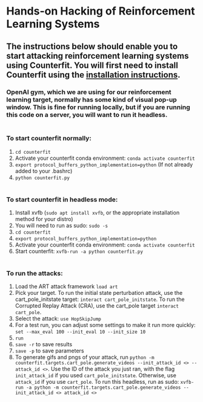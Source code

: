 # Hands-on Hacking of Reinforcement Learning Systems

## The instructions below should enable you to start attacking reinforcement learning systems using Counterfit. You will first need to install Counterfit using the [installation instructions](https://github.com/Azure/counterfit/blob/main/README.md). 

### OpenAI gym, which we are using for our reinforcement learning target, normally has some kind of visual pop-up window. This is fine for running locally, but if you are running this code on a server, you will want to run it headless.<br><br>

### To start counterfit normally:
1. `cd counterfit`
2. Activate your counterfit conda environment: `conda activate counterfit`
3. `export protocol_buffers_python_implementation=python` (If not already added to your .bashrc)
4. `python counterfit.py`
<br><br>
### To start counterfit in headless mode:
1. Install xvfb (`sudo apt install xvfb`, or the appropriate installation method for your distro)
2. You will need to run as sudo: `sudo -s`
3. `cd counterfit`
4. `export protocol_buffers_python_implementation=python`
5. Activate your counterfit conda environment: `conda activate counterfit`
6. Start counterfit: `xvfb-run -a python counterfit.py`
<br><br>
### To run the attacks:
1. Load the ART attack framework `load art`
2. Pick your target. To run the initial state perturbation attack, use the cart_pole_initstate target: `interact cart_pole_initstate`. To run the Corrupted Replay Attack (CRA), use the cart_pole target `interact cart_pole`.
3. Select the attack: `use HopSkipJump`
4. For a test run, you can adjust some settings to make it run more quickly: `set --max_eval 100 --init_eval 10 --init_size 10` 
5. `run`
6. `save -r` to save results
7. `save -p` to save parameters
8. To generate gifs and pngs of your attack, run `python -m counterfit.targets.cart_pole.generate_videos --init_attack_id <> --attack_id <>`. Use the ID of the attack you just ran, with the flag `init_attack_id` if you used `cart_pole_initstate`. Otherwise, use `attack_id` if you use `cart_pole`. To run this headless, run as sudo: `xvfb-run -a python -m counterfit.targets.cart_pole.generate_videos --init_attack_id <> attack_id <>`
<br><br>
